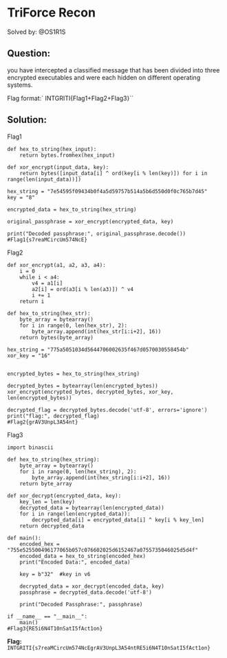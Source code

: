 # TriForce Recon

Solved by: @OS1R1S

## Question:
you have intercepted a classified message that has been divided into three encrypted executables and were each hidden on different operating systems.

Flag format:` INTGRITI{Flag1+Flag2+Flag3}``
## Solution:

Flag1
```
def hex_to_string(hex_input):
    return bytes.fromhex(hex_input)

def xor_encrypt(input_data, key):
    return bytes([input_data[i] ^ ord(key[i % len(key)]) for i in range(len(input_data))])

hex_string = "7e54595f09434b0f4a5d59757b514a5b6d550d0f0c765b7d45"
key = "8"

encrypted_data = hex_to_string(hex_string)

original_passphrase = xor_encrypt(encrypted_data, key)

print("Decoded passphrase:", original_passphrase.decode())
#Flag1{s7reaMCircUm574NcE}
```

Flag2
```
def xor_encrypt(a1, a2, a3, a4):
    i = 0
    while i < a4:
        v4 = a1[i]
        a2[i] = ord(a3[i % len(a3)]) ^ v4
        i += 1
    return i

def hex_to_string(hex_str):
    byte_array = bytearray()
    for i in range(0, len(hex_str), 2):
        byte_array.append(int(hex_str[i:i+2], 16))
    return bytes(byte_array)

hex_string = "775a5051034d5644706002635f467d0570030558454b"
xor_key = "16"


encrypted_bytes = hex_to_string(hex_string)

decrypted_bytes = bytearray(len(encrypted_bytes))
xor_encrypt(encrypted_bytes, decrypted_bytes, xor_key, len(encrypted_bytes))

decrypted_flag = decrypted_bytes.decode('utf-8', errors='ignore')
print("flag:", decrypted_flag)
#Flag2{grAV3UnpL3A54nt}
```

Flag3
```
import binascii

def hex_to_string(hex_string):
    byte_array = bytearray()
    for i in range(0, len(hex_string), 2):
        byte_array.append(int(hex_string[i:i+2], 16))
    return byte_array

def xor_decrypt(encrypted_data, key):
    key_len = len(key)
    decrypted_data = bytearray(len(encrypted_data))
    for i in range(len(encrypted_data)):
        decrypted_data[i] = encrypted_data[i] ^ key[i % key_len]
    return decrypted_data

def main():
    encoded_hex = "755e525500496177065b057c076602025d6152467a0755735046025d5d4f"
    encoded_data = hex_to_string(encoded_hex)
    print("Encoded Data:", encoded_data)

    key = b"32"  #key in v6

    decrypted_data = xor_decrypt(encoded_data, key)
    passphrase = decrypted_data.decode('utf-8')

    print("Decoded Passphrase:", passphrase)

if __name__ == "__main__":
    main()
#Flag3{RE5i6N4T10nSatI5fAct1on}
```

**Flag:** `INTGRITI{s7reaMCircUm574NcEgrAV3UnpL3A54ntRE5i6N4T10nSatI5fAct1on}`
